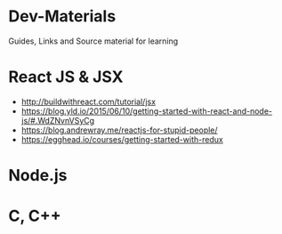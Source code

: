 # Dev-Materials
Guides, Links and Source material for learning

# React JS & JSX
- http://buildwithreact.com/tutorial/jsx
- https://blog.yld.io/2015/06/10/getting-started-with-react-and-node-js/#.WdZNvnVSyCg
- https://blog.andrewray.me/reactjs-for-stupid-people/
- https://egghead.io/courses/getting-started-with-redux


# Node.js

# C, C++


